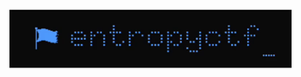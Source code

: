 <p align="center">
  <a href="https://entropy.run.place" target="_blank">
    <img src="./images/top_display.gif" alt="Top Display" />
  </a>
</p>
